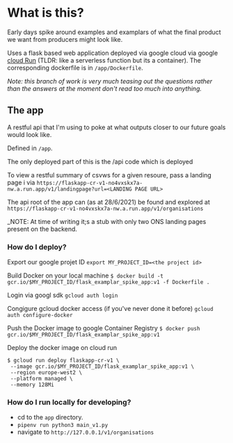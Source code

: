 
# What is this?

Early days spike around examples and examplars of what the final product we want from producers might look like.

Uses a flask based web application deployed via google cloud via google [cloud Run](https://cloud.google.com/run) (TLDR: like a serverless function but its a container). The corresponding dockerfile is in `/app/Dockerfile`.

_Note: this branch of work is very much teasing out the questions rather than the answers at the moment don't read too much into anything._


## The app

A restful api that I'm using to poke at what outputs closer to our future goals would look like.

Defined in `/app`.

The only deployed part of this is the /api code which is deployed 

To view a restful summary of csvws for a given resoure, pass a landing page i via `https://flaskapp-cr-v1-no4vxskx7a-nw.a.run.app/v1/landingpage?url=<LANDING PAGE URL>`

The api root of the app can (as at 28/6/2021) be found and explored at `https://flaskapp-cr-v1-no4vxskx7a-nw.a.run.app/v1/organisations`

_NOTE: At time of writing it;s a stub with only two ONS landing pages present on the backend.


### How do I deploy?

Export our google projet ID
`export MY_PROJECT_ID=<the project id>`

Build Docker on your local machine
`$ docker build -t gcr.io/$MY_PROJECT_ID/flask_examplar_spike_app:v1 -f Dockerfile . `

Login via googl sdk
`gcloud auth login`

Congigure gcloud docker access (if you've never done it before)
`gcloud auth configure-docker`

Push the Docker image to google Container Registry 
`$ docker push gcr.io/$MY_PROJECT_ID/flask_examplar_spike_app:v1`

Deploy the docker image on cloud run
```
$ gcloud run deploy flaskapp-cr-v1 \
 --image gcr.io/$MY_PROJECT_ID/flask_examplar_spike_app:v1 \
 --region europe-west2 \
 --platform managed \
 --memory 128Mi
```

### How do I run locally for developing?

* cd to the `app` directory.
* `pipenv run python3 main_v1.py`
* navigate to `http://127.0.0.1/v1/organisations`

